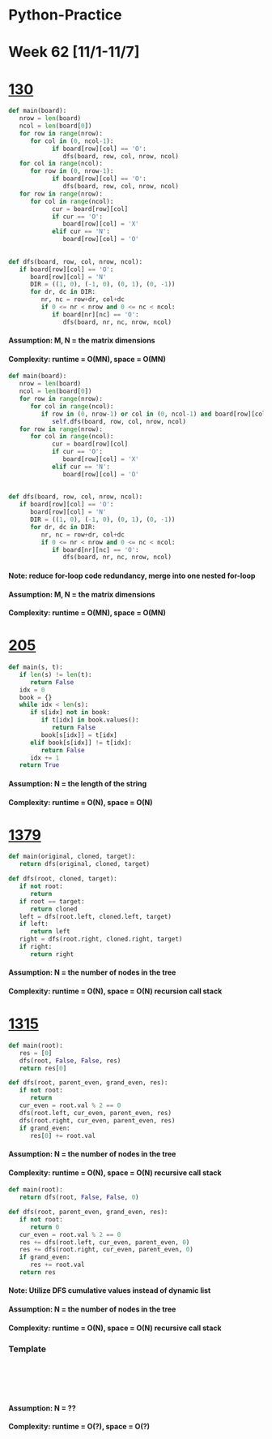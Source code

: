 # Python-Practice

# Week 62 [11/1-11/7]

# [130](https://leetcode.com/problems/surrounded-regions/)
```python
def main(board):
   nrow = len(board)
   ncol = len(board[0])
   for row in range(nrow):
      for col in (0, ncol-1):
            if board[row][col] == 'O':
               dfs(board, row, col, nrow, ncol)
   for col in range(ncol):
      for row in (0, nrow-1):
            if board[row][col] == 'O':
               dfs(board, row, col, nrow, ncol)
   for row in range(nrow):
      for col in range(ncol):
            cur = board[row][col]
            if cur == 'O':
               board[row][col] = 'X'
            elif cur == 'N':
               board[row][col] = 'O'
   
   
def dfs(board, row, col, nrow, ncol):
   if board[row][col] == 'O':
      board[row][col] = 'N'
      DIR = ((1, 0), (-1, 0), (0, 1), (0, -1))
      for dr, dc in DIR:
         nr, nc = row+dr, col+dc
         if 0 <= nr < nrow and 0 <= nc < ncol:
            if board[nr][nc] == 'O':
               dfs(board, nr, nc, nrow, ncol)
```
#### Assumption: M, N = the matrix dimensions
#### Complexity: runtime = O(MN), space = O(MN)
```python
def main(board):
   nrow = len(board)
   ncol = len(board[0])
   for row in range(nrow):
      for col in range(ncol):
         if row in (0, nrow-1) or col in (0, ncol-1) and board[row][col] == 'O':
            self.dfs(board, row, col, nrow, ncol)
   for row in range(nrow):
      for col in range(ncol):
            cur = board[row][col]
            if cur == 'O':
               board[row][col] = 'X'
            elif cur == 'N':
               board[row][col] = 'O'
   
   
def dfs(board, row, col, nrow, ncol):
   if board[row][col] == 'O':
      board[row][col] = 'N'
      DIR = ((1, 0), (-1, 0), (0, 1), (0, -1))
      for dr, dc in DIR:
         nr, nc = row+dr, col+dc
         if 0 <= nr < nrow and 0 <= nc < ncol:
            if board[nr][nc] == 'O':
               dfs(board, nr, nc, nrow, ncol)
```
#### Note: reduce for-loop code redundancy, merge into one nested for-loop
#### Assumption: M, N = the matrix dimensions
#### Complexity: runtime = O(MN), space = O(MN)

# [205](https://leetcode.com/problems/isomorphic-strings/)
```python
def main(s, t):
   if len(s) != len(t):
      return False
   idx = 0
   book = {}
   while idx < len(s):
      if s[idx] not in book:
         if t[idx] in book.values():
            return False
         book[s[idx]] = t[idx]
      elif book[s[idx]] != t[idx]:
         return False
      idx += 1
   return True
```
#### Assumption: N = the length of the string
#### Complexity: runtime = O(N), space = O(N)

# [1379](https://leetcode.com/problems/find-a-corresponding-node-of-a-binary-tree-in-a-clone-of-that-tree/)
```python
def main(original, cloned, target):
   return dfs(original, cloned, target)

def dfs(root, cloned, target):
   if not root:
      return
   if root == target:
      return cloned
   left = dfs(root.left, cloned.left, target)
   if left:
      return left
   right = dfs(root.right, cloned.right, target)
   if right:
      return right
```
#### Assumption: N = the number of nodes in the tree
#### Complexity: runtime = O(N), space = O(N) recursion call stack

# [1315](https://leetcode.com/problems/sum-of-nodes-with-even-valued-grandparent/)
```python
def main(root):
   res = [0]
   dfs(root, False, False, res)
   return res[0]

def dfs(root, parent_even, grand_even, res):
   if not root:
      return
   cur_even = root.val % 2 == 0
   dfs(root.left, cur_even, parent_even, res)
   dfs(root.right, cur_even, parent_even, res)
   if grand_even:
      res[0] += root.val
```
#### Assumption: N = the number of nodes in the tree
#### Complexity: runtime = O(N), space = O(N) recursive call stack
```python
def main(root):
   return dfs(root, False, False, 0)

def dfs(root, parent_even, grand_even, res):
   if not root:
      return 0
   cur_even = root.val % 2 == 0
   res += dfs(root.left, cur_even, parent_even, 0)
   res += dfs(root.right, cur_even, parent_even, 0)
   if grand_even:
      res += root.val
   return res
```
#### Note: Utilize DFS cumulative values instead of dynamic list
#### Assumption: N = the number of nodes in the tree
#### Complexity: runtime = O(N), space = O(N) recursive call stack

### Template
# []()
```sql
```

# []()
```python
```
#### Assumption: N = ??
#### Complexity: runtime = O(?), space = O(?)
